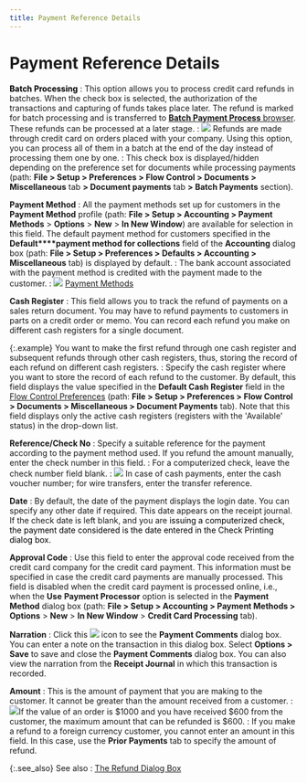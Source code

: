 ```yaml
---
title: Payment Reference Details
---
```


# Payment Reference Details


**<font color="#000000" class="hcp1">Batch Processing</font>**
: This option allows you to process credit card refunds  in batches. When the check box is selected, the authorization of the transactions  and capturing of funds takes place later. The refund is marked for batch  processing and is transferred to [**Batch Payment Process** browser]({{site.acc_chm}}/customer-receipts-and-refunds/batch-payment-processing/batch_credit_card_process_browsers.html). These  refunds can be processed at a later stage.
: ![]({{site.sp_baseurl}}/img/example.gif) Refunds  are made through credit card on orders placed with your company. Using  this option, you can process all of them in a batch at the end of the  day instead of processing them one by one.
: This check box is displayed/hidden depending on  the preference set for documents while processing payments (path: **File &gt; Setup &gt; Preferences &gt; Flow 
 Control &gt; Documents &gt; Miscellaneous** tab **&gt; Document payments** tab **&gt; 
 Batch 
 Payments** section).


**Payment Method**
: All the payment methods set up for customers in  the **Payment Method** profile (path:  **File &gt; Setup &gt; Accounting &gt; 
 Payment Methods** > **Options**  > **New** > **In 
 New Window**) are available for selection in this field. The default  payment method for customers specified in the **Default****payment method for collections**  field of the **Accounting** dialog  box (path: **File &gt; Setup &gt; Preferences 
 &gt; Defaults &gt; Accounting &gt; Miscellaneous** tab) is displayed  by default.
: The bank account associated with the payment method  is credited with the payment made to the customer.
: ![]({{site.sp_baseurl}}/img/lens.gif) [Payment  Methods]({{site.sc_chm}}/options/payment-information/payment-methods/payment_methods.html)


**Cash Register**
: This field allows you to track the refund of payments  on a sales return document. You may have to refund payments to customers  in parts on a credit order or memo. You can record each refund you make  on different cash registers for a single document.


{:.example}
You want to make the first refund through  one cash register and subsequent refunds through other cash registers,  thus, storing the record of each refund on different cash registers.
: Specify the cash register where you want to store  the record of each refund to the customer. By default, this field displays  the value specified in the **Default Cash 
 Register** field in the [Flow  Control Preferences]({{site.bp_chm}}/misc/registers_misc_tab_document_payments_tab_flow_control_setup.html) (path: **File &gt; 
 Setup &gt; Preferences &gt; Flow Control &gt; Documents &gt; Miscellaneous 
 &gt; Document Payments** tab). Note that this field displays only  the active cash registers (registers with the 'Available' status) in the  drop-down list.


**Reference/Check No**
: Specify a suitable reference for the payment according  to the payment method used. If you refund the amount manually, enter the  check number in this field.
: For a computerized check, leave the check number  field blank.
: ![]({{site.sp_baseurl}}/img/example.gif) In  case of cash payments, enter the cash voucher number; for wire transfers,  enter the transfer reference.


**Date**
: By default, the date of the payment displays the  login date. You can specify any other date if required. This date appears  on the receipt journal. If the check date is left blank, and you are <font color="#000000" class="hcp1">issuing a computerized check, the payment date considered 
 is the date entered in the <span class="hcp2">Check Printing 
 </span>dialog box.</font>


**Approval Code**
: Use this field to enter the approval code received  from the credit card company for the credit card payment. This information  must be specified in case the credit card payments are manually processed.  This field is disabled when the credit card payment is processed online,  i.e., when the **Use** **Payment 
 Processor** option is selected in the **Payment 
 Method** dialog box (path: **File 
 &gt; Setup &gt; Accounting &gt; Payment Methods &gt;** **Options** > **New** > **In 
 New Window** > **Credit Card Processing** tab).


**Narration**
: Click this ![]({{site.sp_baseurl}}/img/sales_notes_button.gif) icon to see the **Payment Comments** dialog box. You can  enter a note on the transaction in this dialog box. Select **Options 
 &gt; Save** to save and close the **Payment 
 Comments** dialog box. You can also view the narration from the **Receipt Journal** in which this transaction  is recorded.


**Amount**
: This is the amount of payment that you are making  to the customer. It cannot be greater than the amount received from a  customer.
: ![]({{site.sp_baseurl}}/img/example.gif)If the value of an order is $1000  and you have received $600 from the customer, the maximum amount that  can be refunded is $600.
: If you make a refund to a foreign currency customer,  you cannot enter an amount in this field. In this case, use the **Prior Payments** tab to specify the amount  of refund.


{:.see_also}
See also
: [The Refund  Dialog Box]({{site.sp_baseurl}}/sales-ret-docs/cos/co-proc/refunds/dlg/refund_dialog_box_general_co.html)
